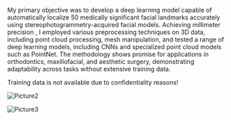 My primary objective was to develop a deep learning model capable of automatically localize 50 medically significant facial landmarks accurately using stereophotogrammetry-acquired facial models. Achieving millimeter precision , I employed various preprocessing techniques on 3D data, including point cloud processing, mesh manipulation, and tested a range of deep learning models, including CNNs and specialized point cloud models such as PointNet. The methodology shows promise for applications in orthodontics, maxillofacial, and aesthetic surgery, demonstrating adaptability across tasks without extensive training data.

Training data is not available due to confidentiality reasons! 


![Picture2](https://github.com/Ali5hadman/3D-facial-landmark-localizarion/assets/68865941/a35605b9-bd51-4cc7-a7c1-2587b703c79c)

![Picture3](https://github.com/Ali5hadman/3D-facial-landmark-localizarion/assets/68865941/32f1a270-385e-4f8b-a7f8-e3bdd11649e2)
